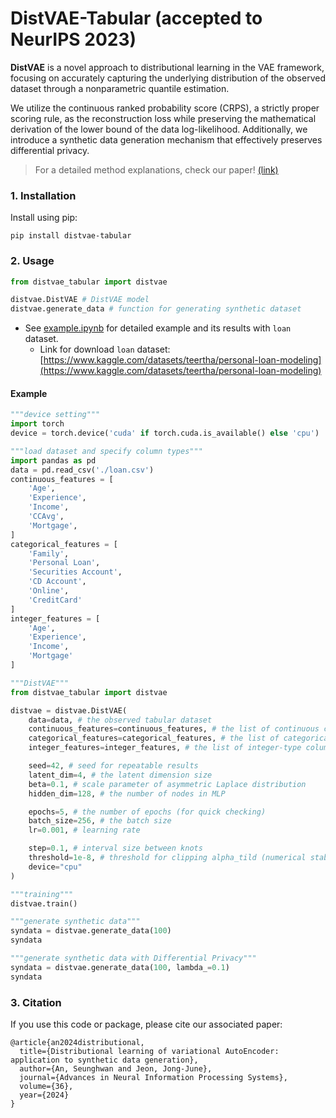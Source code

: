 # DistVAE-Tabular (accepted to NeurIPS 2023)

**DistVAE** is a novel approach to distributional learning in the VAE framework, focusing on accurately capturing the underlying distribution of the observed dataset through a nonparametric quantile estimation.

We utilize the continuous ranked probability score (CRPS), a strictly proper scoring rule, as the reconstruction loss while preserving the mathematical derivation of the lower bound of the data log-likelihood. Additionally, we introduce a synthetic data generation mechanism that effectively preserves differential privacy.

> For a detailed method explanations, check our paper! [(link)](https://openreview.net/pdf?id=GxL6PrmEUw)

### 1. Installation
Install using pip:
```
pip install distvae-tabular
```

### 2. Usage
```python
from distvae_tabular import distvae
```
```python
distvae.DistVAE # DistVAE model
distvae.generate_data # function for generating synthetic dataset
```
- See [example.ipynb](example.ipynb) for detailed example and its results with `loan` dataset.
  - Link for download `loan` dataset: [https://www.kaggle.com/datasets/teertha/personal-loan-modeling](https://www.kaggle.com/datasets/teertha/personal-loan-modeling)

#### Example
```python
"""device setting"""
import torch
device = torch.device('cuda' if torch.cuda.is_available() else 'cpu')

"""load dataset and specify column types"""
import pandas as pd
data = pd.read_csv('./loan.csv')
continuous_features = [
    'Age',
    'Experience',
    'Income',
    'CCAvg',
    'Mortgage',
]
categorical_features = [
    'Family',
    'Personal Loan',
    'Securities Account',
    'CD Account',
    'Online',
    'CreditCard'
]
integer_features = [
    'Age',
    'Experience',
    'Income',
    'Mortgage'
]

"""DistVAE"""
from distvae_tabular import distvae

distvae = distvae.DistVAE(
    data=data, # the observed tabular dataset
    continuous_features=continuous_features, # the list of continuous columns of data
    categorical_features=categorical_features, # the list of categorical columns of data
    integer_features=integer_features, # the list of integer-type columns of data

    seed=42, # seed for repeatable results
    latent_dim=4, # the latent dimension size
    beta=0.1, # scale parameter of asymmetric Laplace distribution
    hidden_dim=128, # the number of nodes in MLP

    epochs=5, # the number of epochs (for quick checking)
    batch_size=256, # the batch size
    lr=0.001, # learning rate

    step=0.1, # interval size between knots
    threshold=1e-8, # threshold for clipping alpha_tild (numerical stability)
    device="cpu"
)

"""training"""
distvae.train()

"""generate synthetic data"""
syndata = distvae.generate_data(100)
syndata

"""generate synthetic data with Differential Privacy"""
syndata = distvae.generate_data(100, lambda_=0.1)
syndata
```

### 3. Citation
If you use this code or package, please cite our associated paper:
```
@article{an2024distributional,
  title={Distributional learning of variational AutoEncoder: application to synthetic data generation},
  author={An, Seunghwan and Jeon, Jong-June},
  journal={Advances in Neural Information Processing Systems},
  volume={36},
  year={2024}
}
```
